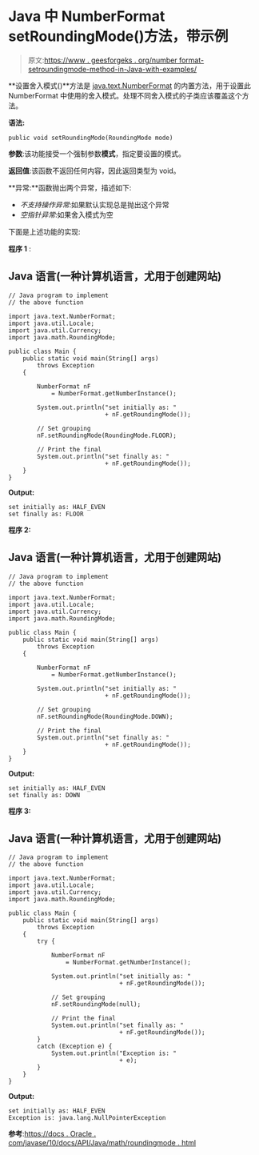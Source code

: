 # Java 中 NumberFormat setRoundingMode()方法，带示例

> 原文:[https://www . geesforgeks . org/number format-setroundingmode-method-in-Java-with-examples/](https://www.geeksforgeeks.org/numberformat-setroundingmode-method-in-java-with-examples/)

**设置舍入模式()**方法是 [java.text.NumberFormat](https://www.geeksforgeeks.org/numberformat-class-java/) 的内置方法，用于设置此 NumberFormat 中使用的舍入模式。处理不同舍入模式的子类应该覆盖这个方法。

**语法:**

```
public void setRoundingMode(RoundingMode mode)
```

**参数**:该功能接受一个强制参数**模式**，指定要设置的模式。

**返回值**:该函数不返回任何内容，因此返回类型为 void。

**异常:**函数抛出两个异常，描述如下:

*   *不支持操作异常*:如果默认实现总是抛出这个异常
*   *空指针异常*:如果舍入模式为空

下面是上述功能的实现:

**程序 1** :

## Java 语言(一种计算机语言，尤用于创建网站)

```
// Java program to implement
// the above function

import java.text.NumberFormat;
import java.util.Locale;
import java.util.Currency;
import java.math.RoundingMode;

public class Main {
    public static void main(String[] args)
        throws Exception
    {

        NumberFormat nF
            = NumberFormat.getNumberInstance();

        System.out.println("set initially as: "
                           + nF.getRoundingMode());

        // Set grouping
        nF.setRoundingMode(RoundingMode.FLOOR);

        // Print the final
        System.out.println("set finally as: "
                           + nF.getRoundingMode());
    }
}
```

**Output:** 

```
set initially as: HALF_EVEN
set finally as: FLOOR
```

**程序 2:**

## Java 语言(一种计算机语言，尤用于创建网站)

```
// Java program to implement
// the above function

import java.text.NumberFormat;
import java.util.Locale;
import java.util.Currency;
import java.math.RoundingMode;

public class Main {
    public static void main(String[] args)
        throws Exception
    {

        NumberFormat nF
            = NumberFormat.getNumberInstance();

        System.out.println("set initially as: "
                           + nF.getRoundingMode());

        // Set grouping
        nF.setRoundingMode(RoundingMode.DOWN);

        // Print the final
        System.out.println("set finally as: "
                           + nF.getRoundingMode());
    }
}
```

**Output:** 

```
set initially as: HALF_EVEN
set finally as: DOWN
```

**程序 3:**

## Java 语言(一种计算机语言，尤用于创建网站)

```
// Java program to implement
// the above function

import java.text.NumberFormat;
import java.util.Locale;
import java.util.Currency;
import java.math.RoundingMode;

public class Main {
    public static void main(String[] args)
        throws Exception
    {
        try {

            NumberFormat nF
                = NumberFormat.getNumberInstance();

            System.out.println("set initially as: "
                               + nF.getRoundingMode());

            // Set grouping
            nF.setRoundingMode(null);

            // Print the final
            System.out.println("set finally as: "
                               + nF.getRoundingMode());
        }
        catch (Exception e) {
            System.out.println("Exception is: "
                               + e);
        }
    }
}
```

**Output:** 

```
set initially as: HALF_EVEN
Exception is: java.lang.NullPointerException
```

**参考**:[https://docs . Oracle . com/javase/10/docs/API/Java/math/roundingmode . html](https://docs.oracle.com/javase/10/docs/api/java/math/RoundingMode.html)